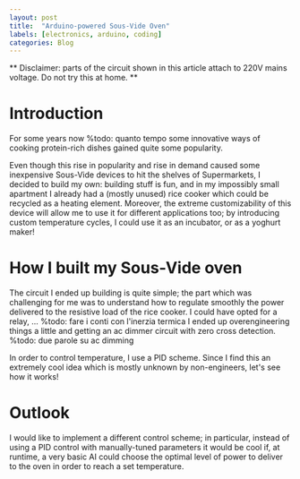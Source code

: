 ```yaml
---
layout: post
title:  "Arduino-powered Sous-Vide Oven"
labels: [electronics, arduino, coding]
categories: Blog
---
```

** Disclaimer: parts of the circuit shown in
this article attach to 220V mains voltage.
Do not try this at home. **

# Introduction

For some years now %todo: quanto tempo
some innovative ways of cooking protein-rich
dishes gained quite some popularity.

Even though this rise in popularity and rise in
demand caused some inexpensive Sous-Vide devices
to hit the shelves of Supermarkets, I decided to
build my own: building stuff is fun, and in my
impossibly small apartment I already had a
(mostly unused) rice cooker which could be
recycled as a heating element. Moreover,
the extreme customizability of this device
will allow me to use it for different applications
too; by introducing custom temperature cycles,
I could use it as an incubator, or as a
yoghurt maker!


# How I built my Sous-Vide oven

The circuit I ended up building is quite simple;
the part which was challenging for me was to
understand how to regulate smoothly the power
delivered to the resistive load of the rice cooker.
I could have opted for a relay, ...
%todo: fare i conti con l'inerzia termica
I ended up overengineering things a little and
getting an ac dimmer circuit with zero cross
detection. %todo: due parole su ac dimming

In order to control temperature, I use a PID
scheme. Since I find this an extremely cool
idea which is mostly unknown by non-engineers,
let's see how it works!



# Outlook

I would like to implement a different control scheme;
in particular, instead of using a PID control with
manually-tuned parameters it would be cool if, at
runtime, a very basic AI could choose the optimal
level of power to deliver to the oven in order to
reach a set temperature.